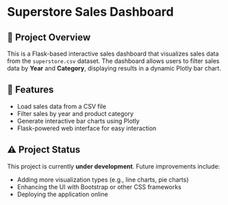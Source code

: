 # Superstore Sales Dashboard

## 📌 Project Overview
This is a Flask-based interactive sales dashboard that visualizes sales data from the `superstore.csv` dataset. The dashboard allows users to filter sales data by **Year** and **Category**, displaying results in a dynamic Plotly bar chart.

## 🚀 Features
- Load sales data from a CSV file
- Filter sales by year and product category
- Generate interactive bar charts using Plotly
- Flask-powered web interface for easy interaction

## ⚠️ Project Status
This project is currently **under development**. Future improvements include:
- Adding more visualization types (e.g., line charts, pie charts)
- Enhancing the UI with Bootstrap or other CSS frameworks
- Deploying the application online
